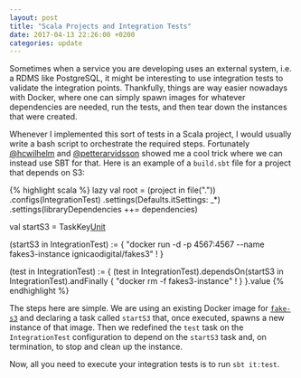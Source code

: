 ```yaml
---
layout: post
title: "Scala Projects and Integration Tests"
date: 2017-04-13 22:26:00 +0200
categories: update
---
```


Sometimes when a service you are developing uses an external system, i.e. a RDMS like PostgreSQL, it might be interesting to use integration tests to validate the integration points. Thankfully, things are way easier nowadays with Docker, where one can simply spawn images for whatever dependencies are needed, run the tests, and then tear down the instances that were created.

Whenever I implemented this sort of tests in a Scala project, I would usually write a bash script to orchestrate the required steps. Fortunately [@hcwilhelm](https://github.com/hcwilhelm) and [@petterarvidsson](https://github.com/petterarvidsson) showed me a cool trick where we can instead use SBT for that. Here is an example of a `build.sbt` file for a project that depends on S3:

{% highlight scala %}
lazy val root = (project in file("."))
  .configs(IntegrationTest)
  .settings(Defaults.itSettings: _*)
  .settings(libraryDependencies ++= dependencies)

val startS3 = TaskKey[Unit]("start-s3", "Start a local FakeS3 instance")

(startS3 in IntegrationTest) := {
  "docker run -d -p 4567:4567 --name fakes3-instance ignicaodigital/fakes3" !
}

(test in IntegrationTest) := {
  (test in IntegrationTest).dependsOn(startS3 in IntegrationTest).andFinally {
    "docker rm -f fakes3-instance" !
  }
}.value
{% endhighlight %}


The steps here are simple. We are using an existing Docker image for [`fake-s3`](https://github.com/jubos/fake-s3) and declaring a task called `startS3` that, once executed, spawns a new instance of that image. Then we redefined the `test` task on the `IntegrationTest` configuration to depend on the `startS3` task and, on termination, to stop and clean up the instance.

Now, all you need to execute your integration tests is to run `sbt it:test`.
